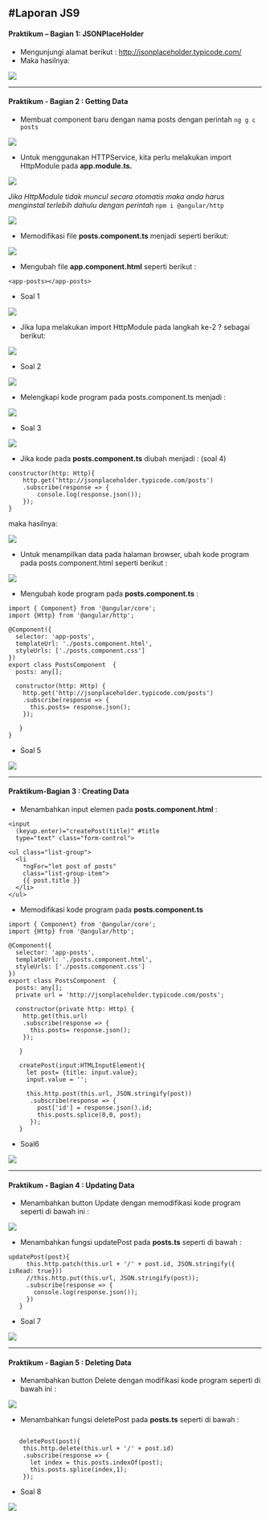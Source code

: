 #Laporan JS9
---

#### Praktikum – Bagian 1: JSONPlaceHolder
- Mengunjungi alamat berikut : http://jsonplaceholder.typicode.com/
- Maka hasilnya:

![](image/chapter1/9/p1.jpg) 

---

#### Praktikum - Bagian 2 : Getting Data
- Membuat component baru dengan nama posts dengan perintah `ng g c posts`

![](image/chapter1/9/p2.1.jpg) 

- Untuk menggunakan HTTPService, kita perlu melakukan import HttpModule pada **app.module.ts.**

![](image/chapter1/9/p2.2.jpg) 

*Jika HttpModule tidak muncul secara otomatis maka anda harus menginstal terlebih dahulu dengan perintah* `npm i @angular/http`

![](image/chapter1/9/p2.2.2.jpg)

- Memodifikasi file **posts.component.ts** menjadi seperti berikut:

![](image/chapter1/9/p2.3.jpg)

- Mengubah file **app.component.html** seperti berikut :

```
<app-posts></app-posts>

```
- Soal 1

![](image/chapter1/9/soal1.jpg) 

- Jika lupa melakukan import HttpModule pada langkah ke-2 ? sebagai berikut:

![](image/chapter1/9/p2.6.jpg)

- Soal 2

![](image/chapter1/9/soal2.jpg)

- Melengkapi kode program pada posts.component.ts menjadi :

![](image/chapter1/9/p2.8.jpg)

- Soal 3

![](image/chapter1/9/soal3.jpg)

- Jika kode pada **posts.component.ts** diubah menjadi : (soal 4)

```
constructor(http: Http){
    http.get('http://jsonplaceholder.typicode.com/posts')
    .subscribe(response => {
        console.log(response.json());
    });
}
```
maka hasilnya:

![](image/chapter1/9/soal4.jpg)

- Untuk menampilkan data pada halaman browser, ubah kode program pada posts.component.html seperti berikut :

![](image/chapter1/9/p3.2.jpg)

- Mengubah kode program pada **posts.component.ts** :

```
import { Component} from '@angular/core';
import {Http} from '@angular/http';

@Component({
  selector: 'app-posts',
  templateUrl: './posts.component.html',
  styleUrls: ['./posts.component.css']
})
export class PostsComponent  {
  posts: any[];

  constructor(http: Http) {
    http.get('http://jsonplaceholder.typicode.com/posts')
    .subscribe(response => {
      this.posts= response.json();
    });
  
   }
}

```

- Soal 5

![](image/chapter1/9/soal5.jpg)

---

#### Praktikum-Bagian 3 : Creating Data
- Menambahkan input elemen pada **posts.component.html** :

```
<input
  (keyup.enter)="createPost(title)" #title
  type="text" class="form-control">

<ul class="list-group">
  <li 
    *ngFor="let post of posts"
    class="list-group-item">
    {{ post.title }}
  </li>
</ul>

```
- Memodifikasi kode program pada **posts.component.ts** 

```
import { Component} from '@angular/core';
import {Http} from '@angular/http';

@Component({
  selector: 'app-posts',
  templateUrl: './posts.component.html',
  styleUrls: ['./posts.component.css']
})
export class PostsComponent  {
  posts: any[];
  private url = 'http://jsonplaceholder.typicode.com/posts';

  constructor(private http: Http) {
    http.get(this.url)
    .subscribe(response => {
      this.posts= response.json();
    });
  
   }

   createPost(input:HTMLInputElement){
     let post= {title: input.value};
     input.value = '';

     this.http.post(this.url, JSON.stringify(post))
      .subscribe(response => {
        post['id'] = response.json().id;
        this.posts.splice(0,0, post);
      });
   }

```

- Soal6

![](image/chapter1/9/soal6.jpg)

---

#### Praktikum - Bagian 4 : Updating Data
- Menambahkan button Update dengan memodifikasi kode program seperti di bawah ini :


![](image/chapter1/9/p4.2.jpg)

- Menambahkan fungsi updatePost pada **posts.ts** seperti di bawah :

```
updatePost(post){
     this.http.patch(this.url + '/' + post.id, JSON.stringify({ isRead: true}))
     //this.http.put(this.url, JSON.stringify(post));
     .subscribe(response => {
       console.log(response.json());
     })
   }

```

- Soal 7

![](image/chapter1/9/soal7.png)

---

#### Praktikum - Bagian 5 : Deleting Data
- Menambahkan button Delete dengan modifikasi kode program seperti di bawah ini :

 ![](image/chapter1/9/p5.2.jpg)

- Menambahkan fungsi deletePost pada **posts.ts** seperti di bawah :

```

   deletePost(post){
    this.http.delete(this.url + '/' + post.id)
    .subscribe(response => {
      let index = this.posts.indexOf(post);
      this.posts.splice(index,1);
    });

```

- Soal 8

![](image/chapter1/9/soal8.png)
 



